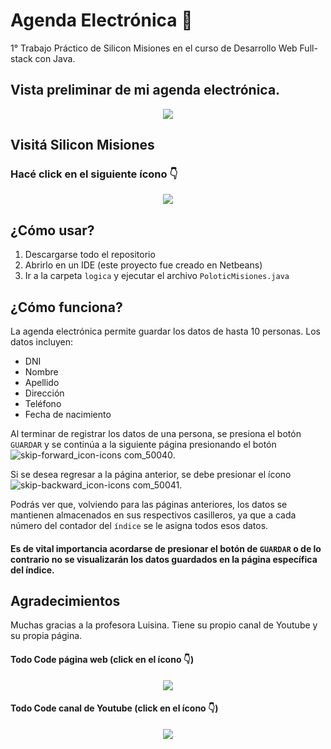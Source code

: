 # Agenda Electrónica 📲

1° Trabajo Práctico de Silicon Misiones en el curso de Desarrollo Web Full-stack con Java.

## Vista preliminar de mi agenda electrónica.
<p align="center">
<img src="https://user-images.githubusercontent.com/83146564/134285638-dcdf817b-4ed2-48cc-8e24-e933a365b98a.png"> 
</p>

## Visitá Silicon Misiones

### Hacé click en el siguiente ícono 👇
<p align="center">
  <a href="https://siliconmisiones.gob.ar" class="silicon misiones icon"> <img src="https://user-images.githubusercontent.com/83146564/134286431-66c73710-c152-4f65-954d-d433e7f4328a.png"> </a>
</p>

## ¿Cómo usar?
1) Descargarse todo el repositorio
2) Abrirlo en un IDE (este proyecto fue creado en Netbeans)
3) Ir a la carpeta `logica` y ejecutar el archivo `PoloticMisiones.java`

## ¿Cómo funciona?
La agenda electrónica permite guardar los datos de hasta 10 personas. Los datos incluyen:
- DNI
- Nombre
- Apellido
- Dirección
- Teléfono
- Fecha de nacimiento

Al terminar de registrar los datos de una persona, se presiona el botón `GUARDAR` y se continúa a la siguiente página presionando el botón ![skip-forward_icon-icons com_50040](https://user-images.githubusercontent.com/83146564/134287070-97af6636-ddcd-4eb3-81c3-27ae8cb8dedc.png).

Si se desea regresar a la página anterior, se debe presionar el ícono ![skip-backward_icon-icons com_50041](https://user-images.githubusercontent.com/83146564/134287117-c81f99c3-3f4e-40a5-b87e-0f3c1f0a5a9c.png). 

Podrás ver que, volviendo para las páginas anteriores, los datos se mantienen almacenados en sus respectivos casilleros, ya que a cada número del contador del `índice` se le asigna todos esos datos. 

#### Es de vital importancia acordarse de presionar el botón de `GUARDAR` o de lo contrario no se visualizarán los datos guardados en la página específica del índice.

## Agradecimientos
Muchas gracias a la profesora Luisina. Tiene su propio canal de Youtube y su propia página.

#### Todo Code página web (click en el ícono 👇)
<p align="center">
  <a href="https://todocodeacademy.com/" class="todo code icon"> <img src="https://user-images.githubusercontent.com/83146564/134287537-435d7b99-4942-4ec8-8767-23da44c7906e.png"> </a>
</p>

#### Todo Code canal de Youtube (click en el ícono 👇)
<p align="center">
  <a href="https://www.youtube.com/channel/UCz0EXCSvMwYKruljsZjCOzw" class="youtube todo code icon"> <img src="https://user-images.githubusercontent.com/83146564/134287737-39daebc0-1ebf-4d3c-b175-3cdaded10bb2.png"> </a>
</p>

